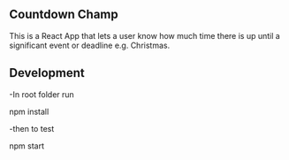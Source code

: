 ## Countdown Champ

This is a React App that lets a user know how much time there is up until a significant event or deadline e.g. Christmas.


## Development
-In root folder run

  npm install

-then to test

  npm start 
